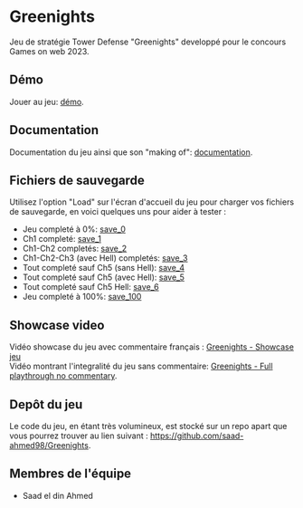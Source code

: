 # Greenights
Jeu de stratégie Tower Defense "Greenights" developpé pour le concours Games on web 2023.

## Démo
Jouer au jeu: [démo](https://saad-ahmed98.github.io/Greenights/).

## Documentation
Documentation du jeu ainsi que son "making of": [documentation](Documentation.md).

## Fichiers de sauvegarde
Utilisez l'option "Load" sur l'écran d'accueil du jeu pour charger vos fichiers de sauvegarde, en voici quelques uns pour aider à tester :
- Jeu completé à 0%: [save_0](save_files/save_0.json)
- Ch1 completé: [save_1](save_files/save_1.json)
- Ch1-Ch2 completés: [save_2](save_files/save_2.json)
- Ch1-Ch2-Ch3 (avec Hell) completés: [save_3](save_files/save_3.json)
- Tout completé sauf Ch5 (sans Hell): [save_4](save_files/save_4.json)
- Tout completé sauf Ch5 (avec Hell): [save_5](save_files/save_5.json)
- Tout completé sauf Ch5 Hell: [save_6](save_files/save_6.json)
- Jeu completé à 100%: [save_100](save_files/save_100.json)

## Showcase video
Vidéo showcase du jeu avec commentaire français : [Greenights - Showcase jeu](https://www.youtube.com/watch?v=a9YOgfhnWdM)  
Vidéo montrant l'integralité du jeu sans commentaire: [Greenights - Full playthrough no commentary](https://www.youtube.com/watch?v=xkwkyCic-Fs).

## Depôt du jeu
Le code du jeu, en étant très volumineux, est stocké sur un repo apart que vous pourrez trouver au lien suivant :
https://github.com/saad-ahmed98/Greenights.

## Membres de l'équipe

* Saad el din Ahmed
